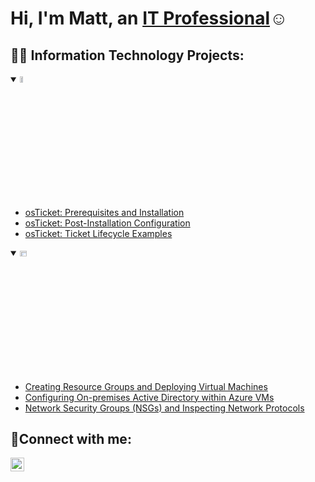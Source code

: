 <h1>Hi, I'm Matt, an <a href="https://linkedin.com/in/matthewpriddy">IT Professional</a>☺</h1>

<h2>👨‍💻 Information Technology Projects:</h2>

<details open>
<summary><img src="https://i.imgur.com/KzJbWRS.png" height="5%" width="10%" alt="osTicket"/></summary>
  
  - [osTicket: Prerequisites and Installation](https://github.com/matthewpriddy/osticket-prereqs)
  - [osTicket: Post-Installation Configuration](https://github.com/matthewpriddy/post-install-configuration)
  - [osTicket: Ticket Lifecycle Examples](https://github.com/matthewpriddy/osticket---ticket-lifecycle)

<details open>
  <summary><img src="https://i.imgur.com/1DDZ4Ui.png" height="5%" width="15%" alt="Microsoft Azure"/></summary>
  
  - [Creating Resource Groups and Deploying Virtual Machines](https://github.com/matthewpriddy/azure-vm-resource)
  - [Configuring On-premises Active Directory within Azure VMs](https://github.com/matthewpriddy/active-directory-deployed-in-the-cloud)
  - [Network Security Groups (NSGs) and Inspecting Network Protocols](https://github.com/matthewpriddy/network-security-groups-NSGs-and-Inspecting-Traffic-Between-Azure-Virtual-Machines)

<h2>🤳Connect with me:</h2>

[<img align="left" alt="mattpriddy | LinkedIn" width="22px" src="https://cdn.jsdelivr.net/npm/simple-icons@v3/icons/linkedin.svg" />][linkedin]

[linkedin]: https://linkedin.com/in/mattpriddy

